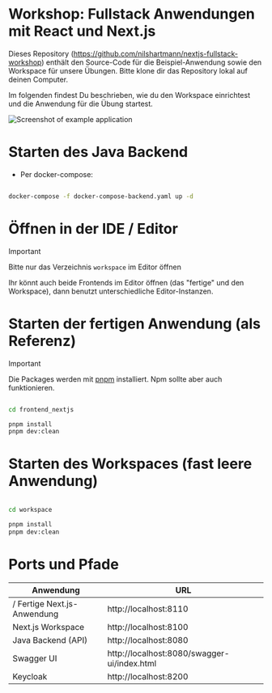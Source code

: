 # Workshop: Fullstack Anwendungen mit React und Next.js

Dieses Repository (https://github.com/nilshartmann/nextjs-fullstack-workshop) enthält den Source-Code für die Beispiel-Anwendung sowie den Workspace für unsere Übungen. Bitte klone dir das Repository lokal auf deinen Computer.

Im folgenden findest Du beschrieben, wie du den Workspace einrichtest und die Anwendung für die Übung startest.

![Screenshot of example application](screenshot.png)

# Starten des Java Backend

- Per docker-compose:

```bash

docker-compose -f docker-compose-backend.yaml up -d

```

# Öffnen in der IDE / Editor

> [!IMPORTANT]  
> Bitte nur das Verzeichnis `workspace` im Editor öffnen

Ihr könnt auch beide Frontends im Editor öffnen (das "fertige" und den Workspace), dann benutzt unterschiedliche Editor-Instanzen.

# Starten der fertigen Anwendung (als Referenz)

> [!IMPORTANT]  
> Die Packages werden mit [pnpm](https://pnpm.io/installation) installiert. Npm sollte aber auch funktionieren.

```bash

cd frontend_nextjs

pnpm install
pnpm dev:clean

```

# Starten des Workspaces (fast leere Anwendung)

```bash

cd workspace

pnpm install
pnpm dev:clean

```

# Ports und Pfade

| Anwendung                   | URL                                         |
| --------------------------- | ------------------------------------------- |
| / Fertige Next.js-Anwendung | http://localhost:8110                       |
| Next.js Workspace           | http://localhost:8100                       |
| Java Backend (API)          | http://localhost:8080                       |
| Swagger UI                  | http://localhost:8080/swagger-ui/index.html |
| Keycloak                    | http://localhost:8200                       |
